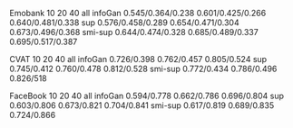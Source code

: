 
Emobank         10                            20                  40                     all
infoGan     0.545/0.364/0.238         0.601/0.425/0.266     0.640/0.481/0.338
sup         0.576/0.458/0.289         0.654/0.471/0.304     0.673/0.496/0.368
smi-sup     0.644/0.474/0.328         0.685/0.489/0.337     0.695/0.517/0.387




CVAT           10               20               40                                   all
infoGan      0.726/0.398       0.762/0.457      0.805/0.524
sup          0.745/0.412       0.760/0.478      0.812/0.528
smi-sup      0.772/0.434       0.786/0.496      0.826/518




FaceBook         10                     20                   40                         all
infoGan       0.594/0.778          0.662/0.786          0.696/0.804
sup           0.603/0.806          0.673/0.821          0.704/0.841
smi-sup       0.617/0.819          0.689/0.835          0.724/0.866






